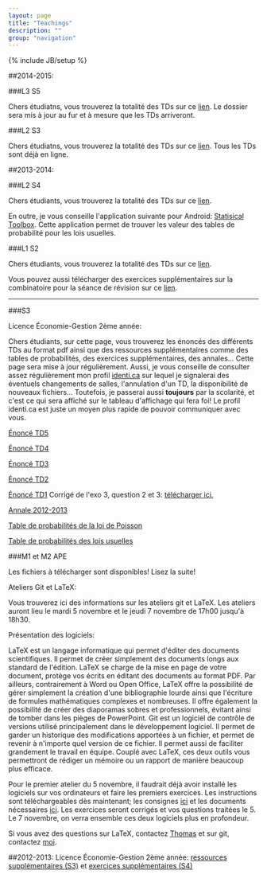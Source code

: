 ```yaml
---
layout: page
title: "Teachings"
description: ""
group: "navigation"
---
```

{% include JB/setup %}

##2014-2015:
    
###L3 S5

Chers étudiatns, vous trouverez la totalité des TDs sur ce [lien](https://copy.com/VDdsjOxa6C1v). Le dossier sera mis à jour au fur et à mesure que les TDs arriveront.

###L2 S3

Chers étudiatns, vous trouverez la totalité des TDs sur ce [lien](https://copy.com/9XpQk7iJbZjD). Tous les TDs sont déjà en ligne.

##2013-2014:

###L2 S4

Chers étudiants, vous trouverez la totalité des TDs sur ce [lien](https://copy.com/DrQekw2znrDq). 

En outre, je vous conseille l'application suivante pour Android: [Statisical Toolbox](https://play.google.com/store/apps/details?id=dk.evolve.android.sta&hl=en). Cette application permet de trouver les valeur des tables de probabilité pour les lois usuelles.

###L1 S2

Chers étudiants, vous trouverez la totalité des TDs sur ce [lien](https://copy.com/IpGSIxL7uaKj).

Vous pouvez aussi télécharger des exercices supplémentaires sur la combinatoire pour la séance de révision sur ce [lien](https://copy.com/bcTfsjZMoz0r).

-----------------------------------------------------------------------------------------------------------------------------------------------------------------------------

###S3

Licence Économie-Gestion 2ème année: 

Chers étudiants, sur cette page, vous trouverez les énoncés des différents TDs 
au format pdf ainsi que des ressources supplémentaires comme des tables de 
probabilités, des exercices supplémentaires, des annales… Cette page sera mise 
à jour régulièrement. Aussi, je vous conseille de consulter assez régulièrement 
mon profil [identi.ca](https://identi.ca/brodrigues) sur lequel je signalerai 
des éventuels changements de salles, l'annulation d'un TD, la disponibilité de 
nouveaux fichiers… Toutefois, je passerai aussi **toujours** par la scolarité, 
et c'est ce qui sera affiché sur le tableau d'affichage qui fera foi! Le profil 
identi.ca est juste un moyen plus rapide de pouvoir communiquer avec vous. 

[Énoncé TD5](https://copy.com/PYdr0jJpyxkM)

[Énoncé TD4](https://copy.com/TPIu7cM2fng7)

[Énoncé TD3](https://copy.com/hvzycgl0XVDE)

[Énoncé TD2](https://copy.com/RnO2NSsLqFWY)

[Énoncé TD1](https://copy.com/kdPclhtkF3cW) Corrigé de l'exo 3, question 2 et 3: [télécharger ici.](https://copy.com/Wa909qGrdIM1)

[Annale 2012-2013](https://copy.com/Xp6QoRQuVpIr)

[Table de probabilités de la loi de Poisson](https://copy.com/njihd0Vbe9ps)

[Table de probabilités des lois usuelles](https://copy.com/dePKCc86f9lE)

###M1 et M2 APE

Les fichiers à télécharger sont disponibles! Lisez la suite!

Ateliers Git et LaTeX:
    
Vous trouverez ici des informations sur les ateliers git et LaTeX. Les ateliers auront
lieu le mardi 5 novembre et le jeudi 7 novembre de 17h00 jusqu'à 18h30. 

Présentation des logiciels:
    
LaTeX est un langage informatique qui permet d'éditer des documents scientifiques. Il permet
de créer simplement des documents longs aux standard de l'édition. LaTeX se charge de la mise
en page de votre document, protège vos écrits en éditant des documents au format PDF. Par
ailleurs, contrairement à Word ou Open Office, LaTeX offre la possibilité de gérer simplement la
création d'une bibliographie lourde ainsi que l'écriture de formules mathématiques complexes
et nombreuses. Il offre également la possibilité de créer des diaporamas sobres et professionnels,
évitant ainsi de tomber dans les pièges de PowerPoint.
Git est un logiciel de contrôle de versions utilisé principalement dans le développement
logiciel. Il permet de garder un historique des modifications apportées à un fichier, et permet
de revenir à n'importe quel version de ce fichier. Il permet aussi de faciliter grandement le
travail en équipe. Couplé avec LaTeX, ces deux outils vous permettront de rédiger un mémoire
ou un rapport de manière beaucoup plus efficace.

Pour le premier atelier du 5 novembre, il faudrait déjà avoir installé les logiciels sur vos ordinateurs 
et faire les premiers exercices. Les instructions sont téléchargeables dès 
maintenant; les consignes [ici](https://copy.com/TyMMvLGAeFxy) et 
les documents nécessaires [ici](https://copy.com/kXluDzIHoc7v). Les exercices 
seront corrigés et vos questions traitées le 5. Le 7 novembre, on verra ensemble 
ces deux logiciels plus en profondeur.

Si vous avez des questions sur LaTeX, contactez <a href="mailto:t.coudert@unistra.fr">Thomas</a>
et sur git, contactez <a href="mailto:brodrigues@unistra.fr">moi</a>. 


##2012-2013:
Licence Économie-Gestion 2ème année: [ressources supplémentaires (S3)](http://minus.com/mbzoVJWhT5fT3s "Aller sur minus.com") et [exercices supplémentaires (S4)](http://minus.com/mKIzjdMTFOWiB "Aller sur minus.com")
